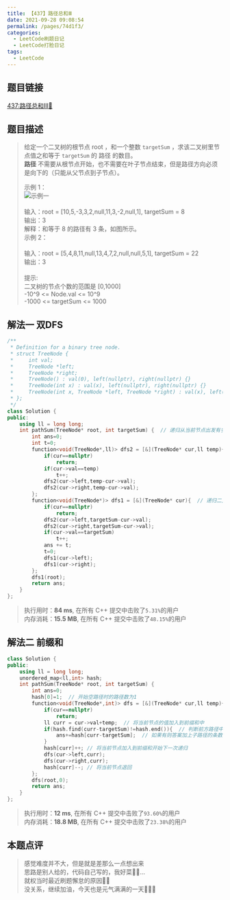 ```yaml
---
title: 【437】路径总和Ⅲ
date: 2021-09-28 09:08:54
permalink: /pages/74d1f3/
categories:
  - LeetCode刷题日记
  - LeetCode打脸日记
tags:
  - LeetCode
---
```


## 题目链接
[437:路径总和Ⅲ🎁](https://leetcode-cn.com/problems/path-sum-iii/)

## 题目描述
> 给定一个二叉树的根节点 root ，和一个整数 `targetSum` ，求该二叉树里节点值之和等于 `targetSum` 的 路径 的数目。<br/>
> **路径** 不需要从根节点开始，也不需要在叶子节点结束，但是路径方向必须是向下的（只能从父节点到子节点）。<br/>
> 
> 示例 1：<br/>
> ![示例一](https://assets.leetcode.com/uploads/2021/04/09/pathsum3-1-tree.jpg)<br/>
> <br/>
> 输入：root = [10,5,-3,3,2,null,11,3,-2,null,1], targetSum = 8<br/>
> 输出：3<br/>
> 解释：和等于 8 的路径有 3 条，如图所示。<br/>
> 示例 2：<br/>
> <br/>
> 输入：root = [5,4,8,11,null,13,4,7,2,null,null,5,1], targetSum = 22<br/>
> 输出：3<br/>
>  <br/>
> 提示:<br/>
> 二叉树的节点个数的范围是 [0,1000]<br/>
> -10^9 <= Node.val <= 10^9 <br/>
> -1000 <= targetSum <= 1000 <br/>

## 解法一 双DFS
```c++
/**
 * Definition for a binary tree node.
 * struct TreeNode {
 *     int val;
 *     TreeNode *left;
 *     TreeNode *right;
 *     TreeNode() : val(0), left(nullptr), right(nullptr) {}
 *     TreeNode(int x) : val(x), left(nullptr), right(nullptr) {}
 *     TreeNode(int x, TreeNode *left, TreeNode *right) : val(x), left(left), right(right) {}
 * };
 */
class Solution {
public:
    using ll = long long;
    int pathSum(TreeNode* root, int targetSum) {  // 递归从当前节点出发有多少条符合要求的路径
        int ans=0;
        int t=0;
        function<void(TreeNode*,ll)> dfs2 = [&](TreeNode* cur,ll temp){
            if(cur==nullptr)
                return;
            if(cur->val==temp)
                t++;
            dfs2(cur->left,temp-cur->val);
            dfs2(cur->right,temp-cur->val);
        };
        function<void(TreeNode*)> dfs1 = [&](TreeNode* cur){  // 递归二叉树的每一个节点作为起始节点
            if(cur==nullptr)
                return;
            dfs2(cur->left,targetSum-cur->val);
            dfs2(cur->right,targetSum-cur->val);
            if(cur->val==targetSum)
                t++;
            ans += t;
            t=0;
            dfs1(cur->left);
            dfs1(cur->right);
        };
        dfs1(root);
        return ans;
    }
};
```
> 执行用时：**84 ms**, 在所有 C++ 提交中击败了`5.31%`的用户<br/>
> 内存消耗：**15.5 MB**, 在所有 C++ 提交中击败了`48.15%`的用户


## 解法二 前缀和
```c++
class Solution {
public:
    using ll = long long;
    unordered_map<ll,int> hash;
    int pathSum(TreeNode* root, int targetSum) {
        int ans=0;
        hash[0]=1;  // 开始空路径时的路径数为1
        function<void(TreeNode*,int)> dfs = [&](TreeNode* cur,ll temp){
            if(cur==nullptr)
                return;
            ll curr = cur->val+temp;  // 将当前节点的值加入到前缀和中
            if(hash.find(curr-targetSum)!=hash.end()){  // 判断前方路径中是否存在值为curr-targetSum的子路径
                ans+=hash[curr-targetSum];  // 如果有则答案加上子路径的条数
            }
            hash[curr]++; // 将当前节点加入到前缀和开始下一次递归
            dfs(cur->left,curr);
            dfs(cur->right,curr);
            hash[curr]--; // 将当前节点退回
        };
        dfs(root,0);
        return ans;
    }
};
```
> 执行用时：**12 ms**, 在所有 C++ 提交中击败了`93.60%`的用户<br/>
> 内存消耗：**18.8 MB**, 在所有 C++ 提交中击败了`23.38%`的用户

## 本题点评
> 感觉难度并不大，但是就是差那么一点想出来<br/>
> 思路是别人给的，代码自己写的，我好菜🤦‍♂️...<br/>
> 就权当时最近刷题懈怠的原因👩‍🦼<br/>
> 没关系，继续加油，今天也是元气满满的一天🤴🏽🚛<br/>